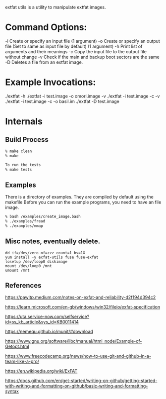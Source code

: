 extfat utils is a utility to manipulate extfat images.

# Command Options:
-i     Create or specify an input file (1 argument)
-o     Create or specify an output file (Set to same as input file by default) (1 argument)
-h     Print list of arguments and their meanings
-c     Copy the input file to the output file without change
-v     Check if the main and backup boot sectors are the same
-D     Deletes a file from an extfat image.

# Example Invocations:
./extfat -h
./extfat -i test.image -o omori.image -v
./extfat -i test.image -c -v
./extfat -i test.image -c -o basil.im
./extfat -D test.image
# Internals

## Build Process
```bash
% make clean
% make

To run the tests
% make tests

```

## Examples
There is a directory of examples.  They are compiled by default using the makefile
Before you can run the example programs, you need to have an file image.

```bash
% bash /examples/create_image.bash
% ./examples/fread
% ./examples/mmap
```




















## Misc notes, eventually delete.
```
dd if=/dev/zero of=zzz count=1 bs=1G
yum install -y exfat-utils fuse fuse-exfat
losetup /dev/loop0 diskimage 
mount /dev/loop0 /mnt
umount /mnt
```
## References


https://pawitp.medium.com/notes-on-exfat-and-reliability-d2f194d394c2


https://learn.microsoft.com/en-gb/windows/win32/fileio/exfat-specification


https://uta.service-now.com/selfservice?id=ss_kb_article&sys_id=KB0011414


https://nemequ.github.io/munit/#download


https://www.gnu.org/software/libc/manual/html_node/Example-of-Getopt.html


https://www.freecodecamp.org/news/how-to-use-git-and-github-in-a-team-like-a-pro/


https://en.wikipedia.org/wiki/ExFAT


https://docs.github.com/en/get-started/writing-on-github/getting-started-with-writing-and-formatting-on-github/basic-writing-and-formatting-syntax
